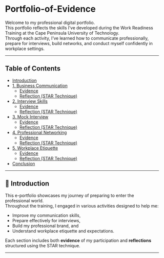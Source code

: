 # Portfolio-of-Evidence
Welcome to my professional digital portfolio.  
This portfolio reflects the skills I’ve developed during the Work Readiness Training at the Cape Peninsula University of Technology.  
Through each activity, I’ve learned how to communicate professionally, prepare for interviews, build networks, and conduct myself confidently in workplace settings.

---

## Table of Contents

- [Introduction](#introduction)
- [1. Business Communication](#1-business-communication)
  - [Evidence](#evidence)
  - [Reflection (STAR Technique)](#reflection-star-technique)
- [2. Interview Skills](#2-interview-skills)
  - [Evidence](#evidence-1)
  - [Reflection (STAR Technique)](#reflection-star-technique-1)
- [3. Mock Interview](#3-mock-interview)
  - [Evidence](#evidence-2)
  - [Reflection (STAR Technique)](#reflection-star-technique-2)
- [4. Professional Networking](#4-professional-networking)
  - [Evidence](#evidence-3)
  - [Reflection (STAR Technique)](#reflection-star-technique-3)
- [5. Workplace Etiquette](#5-workplace-etiquette)
  - [Evidence](#evidence-4)
  - [Reflection (STAR Technique)](#reflection-star-technique-4)
- [Conclusion](#conclusion)

---
## 🌼 Introduction

This e-portfolio showcases my journey of preparing to enter the professional world.  
Throughout the training, I engaged in various activities designed to help me:
- Improve my communication skills,  
- Prepare effectively for interviews,  
- Build my professional brand, and  
- Understand workplace etiquette and expectations.

Each section includes both **evidence** of my participation and **reflections** structured using the STAR technique.

---
